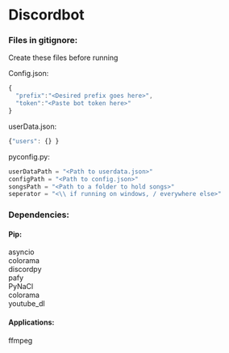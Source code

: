 # Discordbot

### Files in gitignore:

Create these files before running

Config.json: 
```javascript
{
  "prefix":"<Desired prefix goes here>",
  "token":"<Paste bot token here>"
}
```

userData.json:
```javascript
{"users": {} }
```

pyconfig.py:

```python
userDataPath = "<Path to userdata.json>"
configPath = "<Path to config.json>"
songsPath = "<Path to a folder to hold songs>"
seperator = "<\\ if running on windows, / everywhere else>"
```

### Dependencies:

#### Pip:
asyncio<br>
colorama<br>
discordpy<br>
pafy<br>
PyNaCl<br>
colorama<br>
youtube_dl<br>

#### Applications:
ffmpeg<br>

